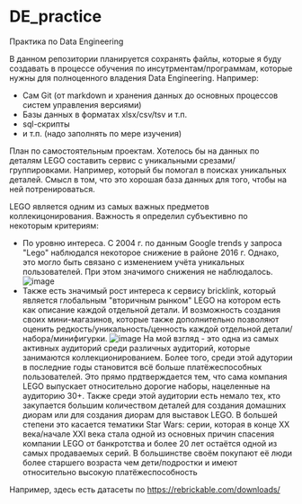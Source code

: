 # DE_practice
Практика по Data Engineering

В данном репозитории планируется сохранять файлы, которые я буду создавать в процессе обучения по инсутрментам/программам, которые нужны для полноценного владения Data Engineering. Например:
* Сам Git (от markdown и хранения данных до основных процессов систем управления версиями)
* Базы данных в форматах xlsx/csv/tsv и т.п.
* sql-скрипты
* и т.п. (надо заполнять по мере изучения)

План по самостоятельным проектам. Хотелось бы на данных по деталям LEGO составить сервис с уникальными срезами/группировками. Например, который бы помогал в поисках уникальных деталей. 
Смысл в том, что это хорошая база данных для того, чтобы на ней потренироваться. 

LEGO является одним из самых важных предметов коллекицонирования. Важность я определил субъективно по некоторым критериям:
* По уровню интереса. С 2004 г. по данным Google trends у запроса "Lego" наблюдался некоторое снижение в районе 2016 г. Однако, это могло быть связано с изменением учёта уникальных пользователей. При этом значимого снижения не наблюдалось.
![image](https://github.com/domingocolombo/DE_practice/assets/11087390/57612b47-6d99-4057-a261-70327a081c8c)
* Также есть значимый рост интереса к сервису bricklink, который является глобальным "вторичным рынком" LEGO на котором есть как описание каждой отдельной детали. И возможность создания своих мини-магазинов, которые также дополнительно позволяют оценить редкость/уникальность/ценность каждой отдельной детали/набора/минифигурки.
![image](https://github.com/domingocolombo/DE_practice/assets/11087390/4d855177-731b-4974-b480-06b8074054c9)
На мой взгляд - это одна из самых активных аудиторий среди различных аудиторий, которые занимаются коллекционированием. Более того, среди этой адутории в последние годы становится всё больше платёжеспособных пользователей. Это прямо прдтверждается тем, что сама компания LEGO выпускает относительно дорогие наборы, нацеленные на аудиторию 30+. Также среди этой аудитории есть немало тех, кто закупается большим количеством деталей для создания домашних диорам или для создания диорам для выставок LEGO. В большей степени это касается тематики Star Wars: серии, которая в конце XX века/начале XXI века стала одной из основных причин спасения компании LEGO от банкротства и более 20 лет остаётся одной из самых продаваемых серий. В большинстве своём покупают её люди более старшего возраста чем дети/подростки и имеют относительно высокую платёжеспособность


Например, здесь есть датасеты по  https://rebrickable.com/downloads/
